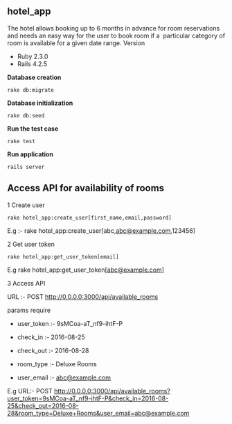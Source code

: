 **hotel_app**
----------
The hotel allows booking up to 6 months in advance for room reservations and needs an easy way for the user to book room if a 
 particular category of room is available for a given date range.
Version
 - Ruby 2.3.0
 - Rails 4.2.5
 
**Database creation**

    rake db:migrate
**Database initialization**

    rake db:seed
**Run the test case**

    rake test
**Run application**

    rails server
    
**Access API for availability of rooms**
----------
1 Create user
 
    rake hotel_app:create_user[first_name,email,password]
    
    
E.g :- rake hotel_app:create_user[abc,abc@example.com,123456]

2 Get user token 

    rake hotel_app:get_user_token[email]

E.g rake hotel_app:get_user_token[abc@example.com]

3 Access API

URL :- POST http://0.0.0.0:3000/api/available_rooms

params require

- user_token  :- 9sMCoa-aT_nf9-ihtF-P  

- check_in    :- 2016-08-25 

- check_out   :- 2016-08-28

- room_type   :- Deluxe Rooms

- user_email  :- abc@example.com

E.g URL:- POST http://0.0.0.0:3000/api/available_rooms?user_token=9sMCoa-aT_nf9-ihtF-P&check_in=2016-08-25&check_out=2016-08-28&room_type=Deluxe+Rooms&user_email=abc@example.com

